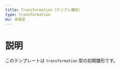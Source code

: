 ```yaml
---
title: Transformation（テンプレ雛形）
type: transformation
mu: 未設定
---
```


# 説明
このテンプレートは `transformation` 型の初期雛形です。
